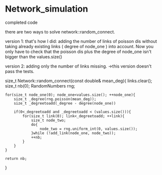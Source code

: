 # Network_simulation
completed code

there are two ways to solve network::random_connect.

version 1: that's how I did: adding the number of links of poisson dis without taking already existing links ( degree of node_one ) into account. Now you only have to check that the poisson dis plus the degree of node_one isn't bigger than the values.size()

version 2: adding only the number of links missing. ->this version doesn't pass the tests.

size_t Network::random_connect(const double& mean_deg){
  links.clear();
	size_t nb(0);
	RandomNumbers rng;
	
	for(size_t node_one(0); node_one<values.size(); ++node_one){
		size_t _degree(rng.poisson(mean_deg));
		size_t _degreetoadd(_degree - degree(node_one))
    
		if(0<_degreetoadd and _degreetoadd < (values.size())){
			for(size_t link(0); link<_degreetoadd; ++link){
				size_t node_two;
				do{
					node_two = rng.uniform_int(0, values.size());	
				}while (!add_link(node_one, node_two));
				++nb;
			}
		}
	}
	
	return nb;
}
